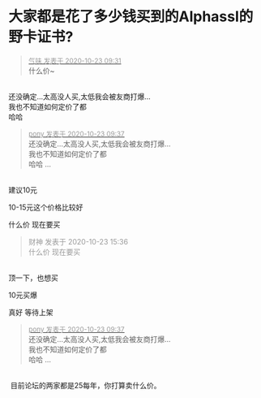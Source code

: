# 大家都是花了多少钱买到的Alphassl的野卡证书?


<div class="quote"><blockquote><font size="2"><a href="https://www.hostloc.com/forum.php?mod=redirect&amp;goto=findpost&amp;pid=9339465&amp;ptid=757388" target="_blank"><font color="#999999">气味 发表于 2020-10-23 09:31</font></a></font><br />
什么价~</blockquote></div><br />
还没确定...太高没人买,太低我会被友商打爆...<br />
我也不知道如何定价了都<br />
哈哈

<div class="quote"><blockquote><font size="2"><a href="https://www.hostloc.com/forum.php?mod=redirect&amp;goto=findpost&amp;pid=9339497&amp;ptid=757388" target="_blank"><font color="#999999">pony 发表于 2020-10-23 09:37</font></a></font><br />
还没确定...太高没人买,太低我会被友商打爆...<br />
我也不知道如何定价了都<br />
哈哈 ...</blockquote></div><br />
建议10元 <img src="static/image/smiley/default/titter.gif" smilieid="9" border="0" alt="" />

10-15元这个价格比较好

什么价 现在要买<img src="static/image/smiley/default/lol.gif" smilieid="12" border="0" alt="" />

<div class="quote"><blockquote><font color="#999999">财神 发表于 2020-10-23 15:36</font><br />
<font color="#999999">什么价 现在要买</font></blockquote></div><br />
顶一下，也想买

10元买爆

<img src="static/image/smiley/default/lol.gif" smilieid="12" border="0" alt="" />真好 等待上架

<div class="quote"><blockquote><font size="2"><a href="https://www.hostloc.com/forum.php?mod=redirect&amp;goto=findpost&amp;pid=9339497&amp;ptid=757388" target="_blank"><font color="#999999">pony 发表于 2020-10-23 09:37</font></a></font><br />
还没确定...太高没人买,太低我会被友商打爆...<br />
我也不知道如何定价了都<br />
哈哈 ...</blockquote></div><br />
<img src="static/image/smiley/yct/006.gif" smilieid="32" border="0" alt="" /> 目前论坛的两家都是25每年，你打算卖什么价。
